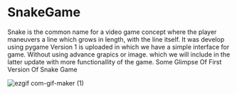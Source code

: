 # SnakeGame
Snake is the common name for a video game concept where the player maneuvers a line which grows in length, with the line itself. It was develop using pygame
Version 1 is uploaded in which we have a simple interface for game. Without using advance grapics or image. which we will include in the latter update with more functionallity of the game.
Some Glimpse Of First Version Of Snake Game

![ezgif com-gif-maker (1)](https://user-images.githubusercontent.com/69783663/118499445-90cdd600-b744-11eb-97f0-8065cc2f9bbf.gif)

